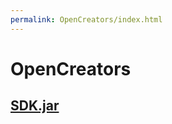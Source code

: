 ```yaml
---
permalink: OpenCreators/index.html
---
```

# OpenCreators
## [SDK.jar](tools/deploy/SDK.jar/index.html)